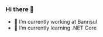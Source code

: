 ### Hi there 👋


- 🔭 I’m currently working at Banrisul
- 🌱 I’m currently learning .NET Core
  
<!--
**douglasbrgs/douglasbrgs** is a ✨ _special_ ✨ repository because its `README.md` (this file) appears on your GitHub profile.

Here are some ideas to get you started:

- 👯 I’m looking to collaborate on ...
- 🤔 I’m looking for help with ...
- 💬 Ask me about ...
- 📫 How to reach me: ...
- 😄 Pronouns: ...
- ⚡ Fun fact: ...
-->
